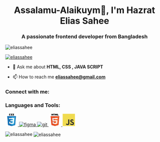  <h1 align="center">Assalamu-Alaikuym👋, I'm Hazrat Elias Sahee</h1>
<h3 align="center">A passionate frontend developer from Bangladesh</h3>

<p align="left"> <img src="https://komarev.com/ghpvc/?username=eliassahee&label=Profile%20views&color=0e75b6&style=flat" alt="eliassahee" /> </p>

<p align="left"> <a href="https://github.com/ryo-ma/github-profile-trophy"><img src="https://github-profile-trophy.vercel.app/?username=eliassahee" alt="eliassahee" /></a> </p>

- 💬 Ask me about **HTML, CSS , JAVA SCRIPT**

- 📫 How to reach me **eliassahee@gmail.com**

<h3 align="left">Connect with me:</h3>
<p align="left">
</p>

<h3 align="left">Languages and Tools:</h3>
<p align="left"> <a href="https://www.w3schools.com/css/" target="_blank" rel="noreferrer"> <img src="https://raw.githubusercontent.com/devicons/devicon/master/icons/css3/css3-original-wordmark.svg" alt="css3" width="40" height="40"/> </a> <a href="https://www.figma.com/" target="_blank" rel="noreferrer"> <img src="https://www.vectorlogo.zone/logos/figma/figma-icon.svg" alt="figma" width="40" height="40"/> </a> <a href="https://git-scm.com/" target="_blank" rel="noreferrer"> <img src="https://www.vectorlogo.zone/logos/git-scm/git-scm-icon.svg" alt="git" width="40" height="40"/> </a> <a href="https://www.w3.org/html/" target="_blank" rel="noreferrer"> <img src="https://raw.githubusercontent.com/devicons/devicon/master/icons/html5/html5-original-wordmark.svg" alt="html5" width="40" height="40"/> </a> <a href="https://developer.mozilla.org/en-US/docs/Web/JavaScript" target="_blank" rel="noreferrer"> <img src="https://raw.githubusercontent.com/devicons/devicon/master/icons/javascript/javascript-original.svg" alt="javascript" width="40" height="40"/> </a> </p>

<p><img align="left" src="https://github-readme-stats.vercel.app/api/top-langs?username=eliassahee&show_icons=true&locale=en&layout=compact" alt="eliassahee" /></p>

<p>&nbsp;<img align="center" src="https://github-readme-stats.vercel.app/api?username=eliassahee&show_icons=true&locale=en" alt="eliassahee" /></p>
